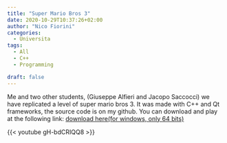 ```yaml
---
title: "Super Mario Bros 3"
date: 2020-10-29T10:37:26+02:00
author: "Nico Fiorini"
categories: 
  - Universita
tags: 
  - All
  - C++
  - Programming 

draft: false
---
```


Me and two other students, (Giuseppe Alfieri and Jacopo Saccocci) we have replicated a level of super mario bros 3.
It was made with C++ and Qt frameworks, the source code is on my github. You can download and play at the following link:
[download here(for windows, only 64 bits)](https://github.com/flowibbia/super_mario/releases/tag/v1.0)

{{< youtube gH-bdCRIQQ8 >}}
